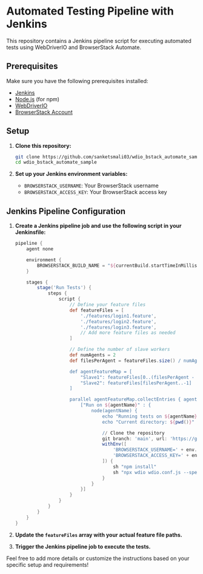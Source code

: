 # Automated Testing Pipeline with Jenkins

This repository contains a Jenkins pipeline script for executing automated tests using WebDriverIO and BrowserStack Automate.

## Prerequisites

Make sure you have the following prerequisites installed:

- [Jenkins](https://jenkins.io/)
- [Node.js](https://nodejs.org/) (for npm)
- [WebDriverIO](https://webdriver.io/)
- [BrowserStack Account](https://www.browserstack.com/)

## Setup

1. **Clone this repository:**

    ```bash
    git clone https://github.com/sanketsmali03/wdio_bstack_automate_sample.git
    cd wdio_bstack_automate_sample
    ```

2. **Set up your Jenkins environment variables:**

    - `BROWSERSTACK_USERNAME`: Your BrowserStack username
    - `BROWSERSTACK_ACCESS_KEY`: Your BrowserStack access key

## Jenkins Pipeline Configuration

1. **Create a Jenkins pipeline job and use the following script in your Jenkinsfile:**

    ```groovy
    pipeline {
        agent none

        environment {
            BROWSERSTACK_BUILD_NAME = "${currentBuild.startTimeInMillis}"
        }

        stages {
            stage('Run Tests') {
                steps {
                    script {
                        // Define your feature files
                        def featureFiles = [
                            './features/login1.feature',
                            './features/login2.feature',
                            './features/login3.feature',
                            // Add more feature files as needed
                        ]

                        // Define the number of slave workers
                        def numAgents = 2
                        def filesPerAgent = featureFiles.size() / numAgents

                        def agentFeatureMap = [
                            "Slave1": featureFiles[0..(filesPerAgent - 1)],
                            "Slave2": featureFiles[filesPerAgent..-1]
                        ]

                        parallel agentFeatureMap.collectEntries { agentName, files ->
                            ["Run on ${agentName}" : {
                                node(agentName) {
                                    echo "Running tests on ${agentName}: ${files}"
                                    echo "Current directory: ${pwd()}"

                                    // Clone the repository
                                    git branch: 'main', url: 'https://github.com/sanketsmali03/wdio_bstack_automate_sample.git'
                                    withEnv([
                                        'BROWSERSTACK_USERNAME=' + env.BROWSERSTACK_USERNAME,
                                        'BROWSERSTACK_ACCESS_KEY=' + env.BROWSERSTACK_ACCESS_KEY
                                    ]) {
                                        sh "npm install"
                                        sh "npx wdio wdio.conf.js --spec ${files.join(' ')}"
                                    }
                                }
                            }]
                        }
                    }
                }
            }
        }
    }
    ```

2. **Update the `featureFiles` array with your actual feature file paths.**

3. **Trigger the Jenkins pipeline job to execute the tests.**

Feel free to add more details or customize the instructions based on your specific setup and requirements!
